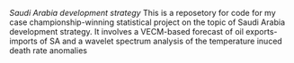 *Saudi Arabia development strategy*
This is a reposetory for code for my case championship-winning statistical project on the topic of Saudi Arabia development strategy. It involves a VECM-based forecast of oil exports-imports of SA and a wavelet spectrum analysis of the temperature inuced death rate anomalies 
